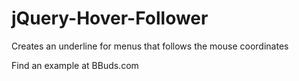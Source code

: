 # jQuery-Hover-Follower
Creates an underline for menus that follows the mouse coordinates

Find an example at BBuds.com
